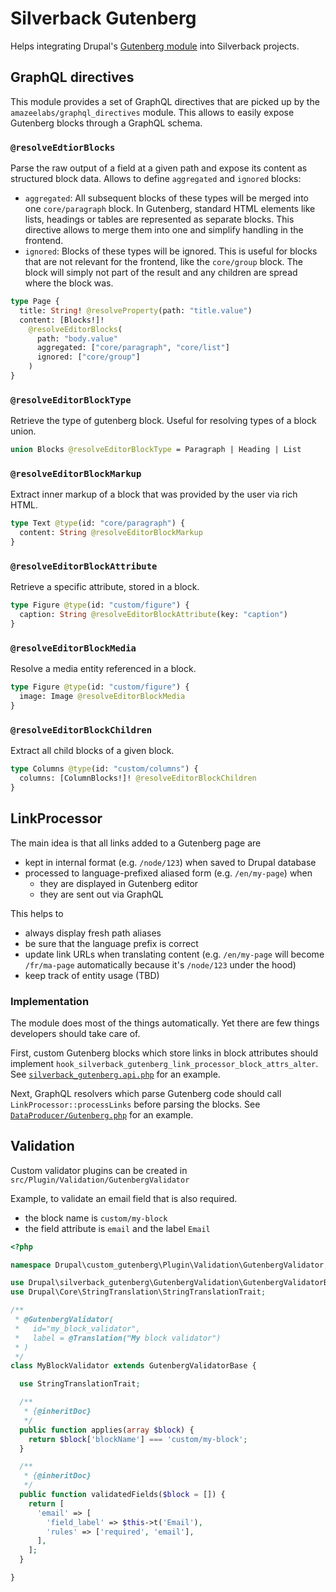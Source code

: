 # Silverback Gutenberg

Helps integrating Drupal's
[Gutenberg module](https://www.drupal.org/project/gutenberg) into Silverback
projects.

## GraphQL directives

This module provides a set of GraphQL directives that are picked up by the
`amazeelabs/graphql_directives` module. This allows to easily expose Gutenberg
blocks through a GraphQL schema.

### `@resolveEdtiorBlocks`

Parse the raw output of a field at a given path and expose its content as
structured block data. Allows to define `aggregated` and `ignored` blocks:

- `aggregated`: All subsequent blocks of these types will be merged into one
  `core/paragraph` block. In Gutenberg, standard HTML elements like lists,
  headings or tables are represented as separate blocks. This directive allows
  to merge them into one and simplify handling in the frontend.
- `ignored`: Blocks of these types will be ignored. This is useful for blocks
  that are not relevant for the frontend, like the `core/group` block. The block
  will simply not part of the result and any children are spread where the block
  was.

```graphql
type Page {
  title: String! @resolveProperty(path: "title.value")
  content: [Blocks!]!
    @resolveEditorBlocks(
      path: "body.value"
      aggregated: ["core/paragraph", "core/list"]
      ignored: ["core/group"]
    )
}
```

### `@resolveEditorBlockType`

Retrieve the type of gutenberg block. Useful for resolving types of a block
union.

```graphql
union Blocks @resolveEditorBlockType = Paragraph | Heading | List
```

### `@resolveEditorBlockMarkup`

Extract inner markup of a block that was provided by the user via rich HTML.

```graphql
type Text @type(id: "core/paragraph") {
  content: String @resolveEditorBlockMarkup
}
```

### `@resolveEditorBlockAttribute`

Retrieve a specific attribute, stored in a block.

```graphql
type Figure @type(id: "custom/figure") {
  caption: String @resolveEditorBlockAttribute(key: "caption")
}
```

### `@resolveEditorBlockMedia`

Resolve a media entity referenced in a block.

```graphql
type Figure @type(id: "custom/figure") {
  image: Image @resolveEditorBlockMedia
}
```

### `@resolveEditorBlockChildren`

Extract all child blocks of a given block.

```graphql
type Columns @type(id: "custom/columns") {
  columns: [ColumnBlocks!]! @resolveEditorBlockChildren
}
```

## LinkProcessor

The main idea is that all links added to a Gutenberg page are

- kept in internal format (e.g. `/node/123`) when saved to Drupal database
- processed to language-prefixed aliased form (e.g. `/en/my-page`) when
  - they are displayed in Gutenberg editor
  - they are sent out via GraphQL

This helps to

- always display fresh path aliases
- be sure that the language prefix is correct
- update link URLs when translating content (e.g. `/en/my-page` will become
  `/fr/ma-page` automatically because it's `/node/123` under the hood)
- keep track of entity usage (TBD)

### Implementation

The module does most of the things automatically. Yet there are few things
developers should take care of.

First, custom Gutenberg blocks which store links in block attributes should
implement `hook_silverback_gutenberg_link_processor_block_attrs_alter`. See
[`silverback_gutenberg.api.php`](./silverback_gutenberg.api.php) for an example.

Next, GraphQL resolvers which parse Gutenberg code should call
`LinkProcessor::processLinks` before parsing the blocks. See
[`DataProducer/Gutenberg.php`](../../../../apps/silverback-drupal/web/modules/custom/silverback_gatsby_test/src/Plugin/GraphQL/DataProducer/Gutenberg.php)
for an example.

## Validation

Custom validator plugins can be created in
`src/Plugin/Validation/GutenbergValidator`

Example, to validate an email field that is also required.

- the block name is `custom/my-block`
- the field attribute is `email` and the label `Email`

```php
<?php

namespace Drupal\custom_gutenberg\Plugin\Validation\GutenbergValidator;

use Drupal\silverback_gutenberg\GutenbergValidation\GutenbergValidatorBase;
use Drupal\Core\StringTranslation\StringTranslationTrait;

/**
 * @GutenbergValidator(
 *   id="my_block_validator",
 *   label = @Translation("My block validator")
 * )
 */
class MyBlockValidator extends GutenbergValidatorBase {

  use StringTranslationTrait;

  /**
   * {@inheritDoc}
   */
  public function applies(array $block) {
    return $block['blockName'] === 'custom/my-block';
  }

  /**
   * {@inheritDoc}
   */
  public function validatedFields($block = []) {
    return [
      'email' => [
        'field_label' => $this->t('Email'),
        'rules' => ['required', 'email'],
      ],
    ];
  }

}
```
